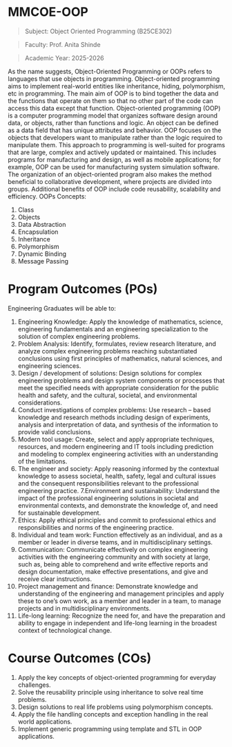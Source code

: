 # MMCOE-OOP
>Subject: Object Oriented Programming (B25CE302)

>Faculty: Prof. Anita Shinde

>Academic Year: 2025-2026

As the name suggests, Object-Oriented Programming or OOPs refers to languages that use objects in programming. Object-oriented programming aims to implement real-world entities like inheritance, hiding, polymorphism, etc in programming. The main aim of OOP is to bind together the data and the functions that operate on them so that no other part of the code can access this data except that function.
Object-oriented programming (OOP) is a computer programming model that organizes software design around data, or objects, rather than functions and logic. An object can be defined as a data field that has unique attributes and behavior. OOP focuses on the objects that developers want to manipulate rather than the logic required to manipulate them. This approach to programming is well-suited for programs that are large, complex and actively updated or maintained. This includes programs for manufacturing and design, as well as mobile applications; for example, OOP can be used for manufacturing system simulation software.
The organization of an object-oriented program also makes the method beneficial to collaborative development, where projects are divided into groups. Additional benefits of OOP include code reusability, scalability and efficiency. 
OOPs Concepts:
1. Class
2. Objects
3. Data Abstraction
4. Encapsulation
5. Inheritance
6. Polymorphism
7. Dynamic Binding
8. Message Passing


# Program Outcomes (POs)
Engineering Graduates will be able to:
1. Engineering Knowledge: Apply the knowledge of mathematics, science, engineering fundamentals and an engineering specialization to the solution of complex engineering problems.
2. Problem Analysis: Identify, formulates, review research literature, and analyze complex engineering problems reaching substantiated conclusions using first principles of mathematics, natural sciences, and engineering sciences.
3. Design / development of solutions: Design solutions for complex engineering problems and design system components or processes that meet the specified needs with appropriate consideration for the public health and safety, and the cultural, societal, and environmental considerations.
4. Conduct investigations of complex problems: Use research – based knowledge and research methods including design of experiments, analysis and interpretation of data, and synthesis of the information to provide valid conclusions.
5. Modern tool usage: Create, select and apply appropriate techniques, resources, and modern engineering and IT tools including prediction and modeling to complex engineering activities with an understanding of the limitations.
6. The engineer and society: Apply reasoning informed by the contextual knowledge to assess societal, health, safety, legal and cultural issues and the consequent responsibilities relevant to the professional engineering practice.
7.Environment and sustainability: Understand the impact of the professional engineering solutions in societal and environmental contexts, and demonstrate the knowledge of, and need for sustainable development.
8. Ethics: Apply ethical principles and commit to professional ethics and responsibilities and norms of the engineering practice.
9. Individual and team work: Function effectively as an individual, and as a member or leader in diverse teams, and in multidisciplinary settings.
10. Communication: Communicate effectively on complex engineering activities with the engineering community and with society at large, such as, being able to comprehend and write effective reports and design documentation, make effective presentations, and give and receive clear instructions.
11. Project management and finance: Demonstrate knowledge and understanding of the engineering and management principles and apply these to one’s own work, as a member and leader in a team, to manage projects and in multidisciplinary environments.
12. Life-long learning: Recognize the need for, and have the preparation and ability to engage in independent and life-long learning in the broadest context of technological change.

# Course Outcomes (COs)
1. Apply the key concepts of object-oriented programming for everyday challenges.
2. Solve the reusability principle using inheritance to solve real time problems.
3. Design solutions to real life problems using polymorphism concepts.
4. Apply the file handling concepts and exception handling in the real world applications.
5. Implement generic programming using template and STL in OOP applications.

